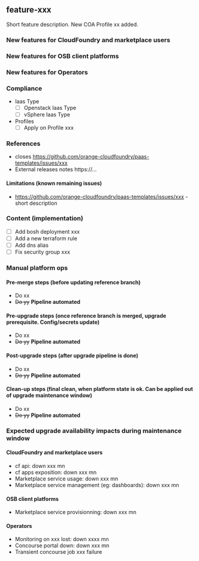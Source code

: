 ## feature-xxx

Short feature description.
New COA Profile xx added.

### New features for CloudFoundry and marketplace users

### New features for OSB client platforms

### New features for Operators

### Compliance
* Iaas Type
  * [ ] Openstack Iaas Type
  * [ ] vSphere Iaas Type
* Profiles
  * [ ] Apply on Profile xxx

### References
- closes https://github.com/orange-cloudfoundry/paas-templates/issues/xxx
- External releases notes https://...

#### Limitations (known remaining issues)
- https://github.com/orange-cloudfoundry/paas-templates/issues/xxx - short description

### Content (implementation)
* [ ] Add bosh deployment xxx
* [ ] Add a new terraform rule
* [ ] Add dns alias
* [ ] Fix security group xxx

### Manual platform ops

#### Pre-merge steps (before updating reference branch)
- Do xx
- ~~Do yy~~ **Pipeline automated**

#### Pre-upgrade steps (once reference branch is merged, upgrade prerequisite. Config/secrets update)
- Do xx
- ~~Do yy~~ **Pipeline automated**

#### Post-upgrade steps (after upgrade pipeline is done)
- Do xx
- ~~Do yy~~ **Pipeline automated**

#### Clean-up steps (final clean, when platform state is ok. Can be applied out of upgrade maintenance window)
- Do xx
- ~~Do yy~~ **Pipeline automated**

### Expected upgrade availability impacts during maintenance window

#### CloudFoundry and marketplace users
- cf api: down xxx mn
- cf apps exposition: down xxx mn
- Marketplace service usage: down xxx mn
- Marketplace service management (eg: dashboards): down xxx mn

#### OSB client platforms
- Marketplace service provisionning: down xxx mn

#### Operators
- Monitoring on xxx lost: down xxxx mn
- Concourse portal down: down xxx mn
- Transient concourse job xxx failure

